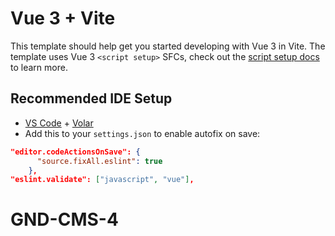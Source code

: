# Vue 3 + Vite

This template should help get you started developing with Vue 3 in Vite. The template uses Vue 3 `<script setup>` SFCs, check out the [script setup docs](https://v3.vuejs.org/api/sfc-script-setup.html#sfc-script-setup) to learn more.

## Recommended IDE Setup

-   [VS Code](https://code.visualstudio.com/) + [Volar](https://marketplace.visualstudio.com/items?itemName=Vue.volar)
-   Add this to your `settings.json` to enable autofix on save:

```json
"editor.codeActionsOnSave": {
      "source.fixAll.eslint": true
    },
"eslint.validate": ["javascript", "vue"],
```
# GND-CMS-4
